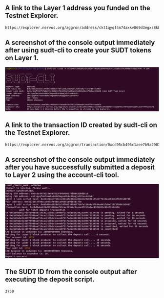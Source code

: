 
## A link to the Layer 1 address you funded on the Testnet Explorer.
```
https://explorer.nervos.org/aggron/address/ckt1qyqf4m74axkv869d3egxs8k8c06pqjsh9lus4r8vkr
```

## A screenshot of the console output immediately after using sudt-cli to create your SUDT tokens on Layer 1.
![SUDT](sudt_creation.png?raw=true "SUDT")

## A link to the transaction ID created by sudt-cli on the Testnet Explorer.
```
https://explorer.nervos.org/aggron/transaction/0xcd95cb496c1aee7b9a2903ddf6ffe6ad8f0e27075d500aab43a6d77f4fee8e7d
```

## A screenshot of the console output immediately after you have successfully submitted a deposit to Layer 2 using the account-cli tool.
![Deposit](deposit_success.png?raw=true "Deposit")

## The SUDT ID from the console output after executing the deposit script.
```
3750
```

